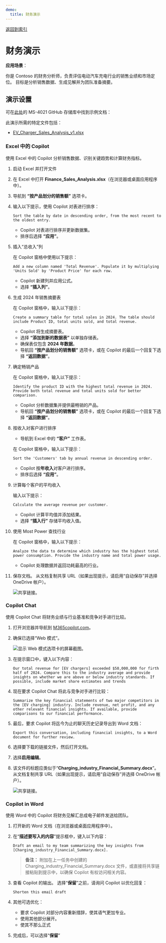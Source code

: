 ```yaml
---
demo:
  title: 财务演示
---
```


[返回到索引](https://microsoftlearning.github.io/MS-4021-Copilot-Immersion-Experience/)

# 财务演示

**应用场景**：  

你是 Contoso 的财务分析师，负责评估电动汽车充电行业的销售业绩和市场定位。 目标是分析销售数据、生成见解并为团队准备摘要。

## 演示设置

可在[此处](https://github.com/MicrosoftLearning/MS-4021-Copilot-Immersion-Experience/tree/master/ResourceFiles)的 MS-4021 GitHub 存储库中找到示例文档：

此演示所需的特定文件包括：

- [EV_Charger_Sales_Analysis_v1.xlsx](https://github.com/MicrosoftLearning/MS-4021-Copilot-Immersion-Experience/raw/master/ResourceFiles/EV_Charger_Sales_Analysis_v1.xlsx)

### Excel 中的 Copilot  

使用 Excel 中的 Copilot 分析销售数据、识别关键趋势和计算财务指标。

1. 启动 Excel 并打开文件  

1. 在 Excel 中打开 **Finance_Sales_Analysis.xlsx**（在浏览器或桌面应用程序中）。  

1. 导航到 **“按产品划分的销售额”** 选项卡。  

1. 输入以下提示，使用 Copilot 对表进行排序：  

    ```text
    Sort the table by date in descending order, from the most recent to the oldest entry.
    ```  

    - Copilot 对表进行排序并更新数据集。  
    - 排序后选择 **“应用”**。  

1. 插入“总收入”列  

    在 Copilot 窗格中使用以下提示：  

    ```text
    Add a new column named 'Total Revenue'. Populate it by multiplying 'Units Sold' by 'Product Price' for each row.
    ```  

    - Copilot 新建列并应用公式。  
    - 选择 **“插入列”**。  

1. 生成 2024 年销售摘要表  

    在 Copilot 窗格中，输入以下提示：  

    ```text
    Create a summary table for total sales in 2024. The table should include Product ID, total units sold, and total revenue.
    ```  

    - Copilot 将生成摘要表。  
    - 选择 **“添加到新的数据表”** 以单独存储表。  
    - 确保表仅包含 **2024 年数据**。  
    - 导航回 **“按产品划分的销售额”** 选项卡，或在 Copilot 的最后一个回复下选择 **“返回数据”**。  

1. 确定畅销产品  

    在 Copilot 窗格中，输入以下提示：  

    ```text
    Identify the product ID with the highest total revenue in 2024. Provide both total revenue and total units sold for better comparison.
    ```  

    - Copilot 分析数据集并提供最畅销的产品。
    - 导航回 **“按产品划分的销售额”** 选项卡，或在 Copilot 的最后一个回复下选择 **“返回数据”**。  

1. 按收入对客户进行排序

    - 导航到 Excel 中的 **“客户”** 工作表。

    在 Copilot 窗格中，输入以下提示：  

    ```text
    Sort the 'Customers' tab by annual revenue in descending order.
    ```  

    - Copilot 按**年收入**对客户进行排序。  
    - 排序后选择 **“应用”**。  

1. 计算每个客户的平均收入

    输入以下提示：  

    ```text
    Calculate the average revenue per customer.
    ```  

    - Copilot 计算平均值并添加结果。  
    - 选择 **“插入行”** 存储平均收入值。  

1. 使用 Most Power 查找行业  

    在 Copilot 窗格中，输入以下提示：  

    ```text
    Analyze the data to determine which industry has the highest total power consumption. Provide the industry name and total power usage.
    ```  

    - Copilot 处理数据并返回功耗最高的行业。

1. 保存文档。 从文档复制共享 URL（如果出现提示，请启用“自动保存”并选择 OneDrive 帐户）。

    ![共享链接。](../Demos/Media/share-menu-with-copy-link-9fd1c60a.png)

### Copilot Chat

使用 Copilot Chat 将财务业绩与行业基准和竞争对手进行比较。

1. 打开浏览器并导航到 [M365copilot.com](https://m365copilot.com/)。

1. 确保已选择“Web 模式”。

    ![显示 Web 模式选项卡的屏幕截图。](../Prompts/Media/web-mode.png)

1. 在提示窗口中，键入以下内容：

    ```text
    Our total revenue for [EV chargers] exceeded $50,000,000 for firth half of 2024. Compare this to the industry average and provide insights on whether we are above or below industry standards. If possible, include market share estimates and trends
    ```

1. 现在要求 Copilot Chat 将此与竞争对手进行比较：

    ```text
    Summarize the key financial statements of two major competitors in the [EV charging] industry. Include revenue, net profit, and any other relevant financial insights. If available, provide comparisons to our financial performance.
    ```

1. 最后，要求 Copilot 将迄今为止的聊天历史记录导出到 Word 文档：

    ```text
    Export this conversation, including financial insights, to a Word document for further review.
    ```

1. 选择要下载的链接文件，然后打开文档。

1. 选择**启用编辑**。

1. 该文件的标题应类似于“**Charging_industry_Financial_Summary.docx**”。 从文档复制共享 URL（如果出现提示，请启用“自动保存”并选择 OneDrive 帐户）。

    ![共享链接。](../Demos/Media/share-menu-with-copy-link-9fd1c60a.png)

### Copilot in Word

使用 Word 中的 Copilot 将财务见解汇总成电子邮件发送给团队。

1. 打开新的 Word 文档（在浏览器或桌面应用程序中）。

1. 在“**描述要写入的内容**”提示框中，键入以下内容：

    ```text
    Draft an email to my team summarizing the key insights from [Charging_industry_Financial_Summary.docx].
    ```

    > **备注：** 附加在上一任务中创建的 Charging_industry_Financial_Summary.docx 文件，或直接将共享链接粘贴到提示中，以确保 Copilot 有权访问相关内容。

1. 查看 Copilot 的输出。 选择“**保留**”之前，请询问 Copilot 以优化回复：

    ```text
    Shorten this email draft
    ```

1. 其他可选优化：

    - 要求 Copilot 对部分内容重新措辞，使其语气更加专业。
    - 使用其他部分展开。
    - 使其不那么正式

1. 完成后，可以选择“**保留**”
